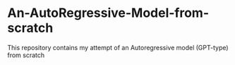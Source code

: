 # An-AutoRegressive-Model-from-scratch
This repository contains my attempt of an Autoregressive model (GPT-type) from scratch
